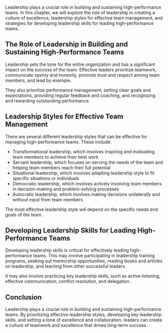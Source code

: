 
Leadership plays a crucial role in building and sustaining high-performance teams. In this chapter, we will explore the role of leadership in creating a culture of excellence, leadership styles for effective team management, and strategies for developing leadership skills for leading high-performance teams.

The Role of Leadership in Building and Sustaining High-Performance Teams
------------------------------------------------------------------------

Leadership sets the tone for the entire organization and has a significant impact on the success of the team. Effective leaders prioritize teamwork, communicate openly and honestly, promote trust and respect among team members, and lead by example.

They also prioritize performance management, setting clear goals and expectations, providing regular feedback and coaching, and recognizing and rewarding outstanding performance.

Leadership Styles for Effective Team Management
-----------------------------------------------

There are several different leadership styles that can be effective for managing high-performance teams. These include:

* Transformational leadership, which involves inspiring and motivating team members to achieve their best work
* Servant leadership, which focuses on serving the needs of the team and helping team members reach their full potential
* Situational leadership, which involves adapting leadership style to fit specific situations or individuals
* Democratic leadership, which involves actively involving team members in decision-making and problem-solving processes
* Autocratic leadership, which involves making decisions unilaterally and without input from team members

The most effective leadership style will depend on the specific needs and goals of the team.

Developing Leadership Skills for Leading High-Performance Teams
---------------------------------------------------------------

Developing leadership skills is critical for effectively leading high-performance teams. This may involve participating in leadership training programs, seeking out mentorship opportunities, reading books and articles on leadership, and learning from other successful leaders.

It may also involve practicing key leadership skills, such as active listening, effective communication, conflict resolution, and delegation.

Conclusion
----------

Leadership plays a crucial role in building and sustaining high-performance teams. By prioritizing effective leadership styles, developing key leadership skills, and setting a tone of excellence and collaboration, leaders can create a culture of teamwork and excellence that drives long-term success.
